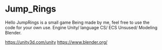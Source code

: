  # Jump_Rings

Hello JumpRings is a small game Being made by me, feel free to use the code for your own use.
Engine Unity/ language CS/ ECS Unsused/ Modeling Blender.

https://unity3d.com/unity
https://www.blender.org/
